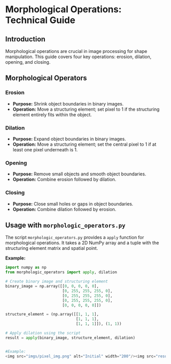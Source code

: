 # Morphological Operations: Technical Guide

## Introduction

Morphological operations are crucial in image processing for shape manipulation. This guide covers four key operations: erosion, dilation, opening, and closing.

## Morphological Operators

### Erosion

- **Purpose:** Shrink object boundaries in binary images.
- **Operation:** Move a structuring element; set pixel to 1 if the structuring element entirely fits within the object.

### Dilation

- **Purpose:** Expand object boundaries in binary images.
- **Operation:** Move a structuring element; set the central pixel to 1 if at least one pixel underneath is 1.

### Opening

- **Purpose:** Remove small objects and smooth object boundaries.
- **Operation:** Combine erosion followed by dilation.

### Closing

- **Purpose:** Close small holes or gaps in object boundaries.
- **Operation:** Combine dilation followed by erosion.

## Usage with `morphologic_operators.py`

The script `morphologic_operators.py` provides a `apply` function for morphological operations. It takes a 2D NumPy array and a tuple with the structuring element matrix and spatial point.

**Example:**

```python
import numpy as np
from morphologic_operators import apply, dilation

# Create binary image and structuring element
binary_image = np.array([[0, 0, 0, 0, 0],
                         [0, 255, 255, 255, 0],
                         [0, 255, 255, 255, 0],
                         [0, 255, 255, 255, 0],
                         [0, 0, 0, 0, 0]])

structure_element = (np.array([[1, 1, 1],
                               [1, 1, 1],
                               [1, 1, 1]]), (1, 1))

# Apply dilation using the script
result = apply(binary_image, structure_element, dilation)


#Example:
<img src="imgs/pixel_img.png" alt="Initial" width="200"/><img src="results/erosion.png" alt="Erosion" width="200"/> <img src="results/dilation.png" alt="Dilation" width="200"/> <img src="results/opening.png" alt="Opening" width="200"/> <img src="results/closing.png" alt="Closing" width="200"/>
